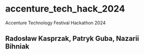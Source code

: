 # accenture_tech_hack_2024
Accenture Technology Festival Hackathon 2024


## Radosław Kasprzak, Patryk Guba, Nazarii Bihniak
